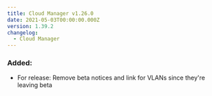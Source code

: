 ```yaml
---
title: Cloud Manager v1.26.0
date: 2021-05-03T00:00:00.000Z
version: 1.39.2
changelog:
  - Cloud Manager
---
```


### Added:

- For release: Remove beta notices and link for VLANs since they're leaving beta
